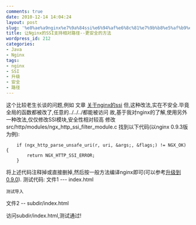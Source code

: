 ```yaml
---
comments: true
date: 2010-12-14 14:04:24
layout: post
slug: '%e8%ae%a9nginx%e7%9a%84ssi%e6%94%af%e6%8c%81%e7%9b%b8%e5%af%b9%e8%b7%af%e5%be%84-%e6%9b%b4%e5%ae%89%e5%85%a8%e7%9a%84%e6%96%b9%e6%b3%95'
title: 让Nginx的SSI支持相对路径--更安全的方法
wordpress_id: 212
categories:
- Java
- Nginx
tags:
- nginx
- SSI
- 升级
- 安全
- 路径
---
```


这个比较老生长谈的问题,例如 文章 [关于nginx的ssi](http://bbs.linuxtone.org/thread-6515-1-1.html)
但,这种改法,实在不安全.毕竟全局的函数都被改了,任意的../../../都能被访问
故,基于我对nginx的了解,使用另外一种改法,仅仅修改SSI模块,安全性相对较高
修改src/http/modules/ngx_http_ssi_filter_module.c
找到以下代码(以nginx 0.9.3版为例):

    
    
        if (ngx_http_parse_unsafe_uri(r, uri, &args;, &flags;) != NGX_OK) {
            return NGX_HTTP_SSI_ERROR;
        }
    


将上述代码注释掉或直接删掉,然后按一般方法编译nginx即可(可以参考[升级到0.9.0](/186.html)).
测试代码:
文件1 --- index.html

    
    
    测试导入
    


文件2 -- subdir/index.html

    
    
    
    


访问subdir/index.html,测试通过!
